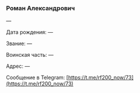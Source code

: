 ### Роман Александрович

—

Дата рождения: —

Звание: —

Воинская часть: —

Адрес: —

Сообщение в Telegram: [https://t.me/rf200_now/73](https://t.me/rf200_now/73)
